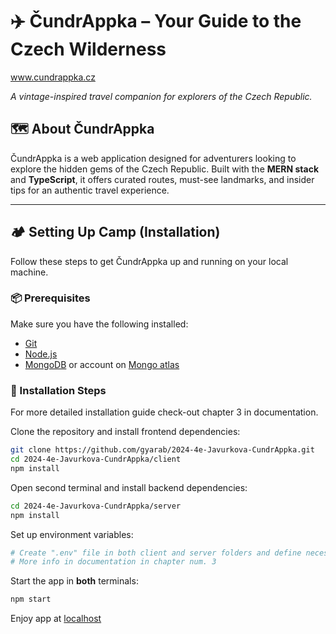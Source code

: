 # ✈️ ČundrAppka – Your Guide to the Czech Wilderness
www.cundrappka.cz

*A vintage-inspired travel companion for explorers of the Czech Republic.*

## 🗺 About ČundrAppka
ČundrAppka is a web application designed for adventurers looking to explore the hidden gems of the Czech Republic. Built with the **MERN stack** and **TypeScript**, it offers curated routes, must-see landmarks, and insider tips for an authentic travel experience.

---

## 🏕 Setting Up Camp (Installation)
Follow these steps to get ČundrAppka up and running on your local machine.

### 📦 Prerequisites  
Make sure you have the following installed:
- [Git](https://git-scm.com/downloads)
- [Node.js](https://nodejs.org/en)
- [MongoDB](https://www.mongodb.com/try/download/community) or account on [Mongo atlas](https://www.mongodb.com/products/platform/atlas-database)

### 🔧 Installation Steps  
For more detailed installation guide check-out chapter 3 in documentation.

Clone the repository and install frontend dependencies:
```sh
git clone https://github.com/gyarab/2024-4e-Javurkova-CundrAppka.git
cd 2024-4e-Javurkova-CundrAppka/client
npm install
```
Open second terminal and install backend dependencies:
```sh
cd 2024-4e-Javurkova-CundrAppka/server
npm install
```

Set up environment variables:
```sh
# Create ".env" file in both client and server folders and define necessary variables
# More info in documentation in chapter num. 3
```

Start the app in **both** terminals:
```sh
npm start
```

Enjoy app at [localhost](http://localhost:3000/)
